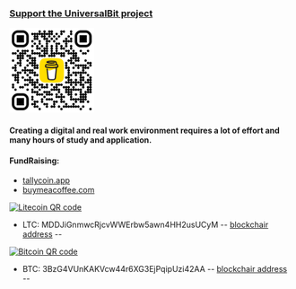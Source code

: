 ### [Support the UniversalBit project](https://www.buymeacoffee.com/universalbit)

<img src="https://github.com/universalbit-dev/universalbit-dev/blob/main/support/bmc_qr.png" width="30%"></img>

#### Creating a digital and real work environment requires a lot of effort and many hours of study and application.

#### FundRaising:
- [tallycoin.app](https://tallycoin.app/@universalbit/universalbit-eRZD7THe/)
- [buymeacoffee.com](https://www.buymeacoffee.com/universalbit)


<a href="https://www.bitcoinqrcodemaker.com"><img src="https://www.bitcoinqrcodemaker.com/api/?style=litecoin&amp;prefix=off&amp;address=MDDJiGnmwcRjcvWWErbw5awn4HH2usUCyM" height="300" width="300" border="0" alt="Litecoin QR code" title="MDDJiGnmwcRjcvWWErbw5awn4HH2usUCyM"></a>
* LTC: MDDJiGnmwcRjcvWWErbw5awn4HH2usUCyM
-- [blockchair address](https://blockchair.com/litecoin/address/MDDJiGnmwcRjcvWWErbw5awn4HH2usUCyM) --

<a href="https://www.bitcoinqrcodemaker.com"><img src="https://www.bitcoinqrcodemaker.com/api/?style=bitcoin&amp;prefix=off&amp;address=3BzG4VUnKAKVcw44r6XG3EjPqipUzi42AA" height="300" width="300" border="0" alt="Bitcoin QR code" title="3BzG4VUnKAKVcw44r6XG3EjPqipUzi42AA"></a> 
* BTC: 3BzG4VUnKAKVcw44r6XG3EjPqipUzi42AA
-- [blockchair address](https://blockchair.com/bitcoin/address/3BzG4VUnKAKVcw44r6XG3EjPqipUzi42AA) --


